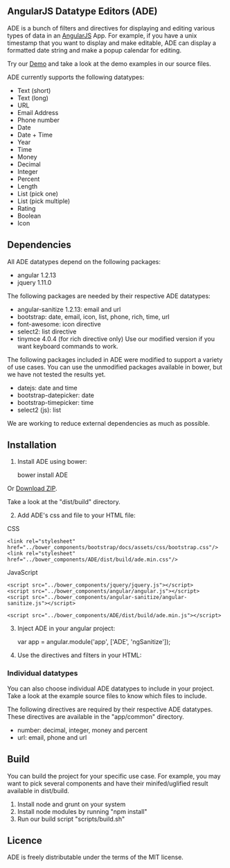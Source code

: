 ## AngularJS Datatype Editors (ADE)

ADE is a bunch of filters and directives for displaying and editing various types of data in an <a href="http://angularjs.org/">AngularJS</a> App.  For example, if you have a unix timestamp that you want to display and make editable, ADE can display a formatted date string and make a popup calendar for editing. 

Try our <a href="http://toodledo.github.com/ADE/index.html">Demo</a> and take a look at the demo examples in our source files.

ADE currently supports the following datatypes:

- Text (short)
- Text (long)
- URL
- Email Address
- Phone number
- Date
- Date + Time
- Year
- Time
- Money
- Decimal
- Integer
- Percent
- Length
- List (pick one)
- List (pick multiple)
- Rating
- Boolean
- Icon


## Dependencies

All ADE datatypes depend on the following packages:

* angular 1.2.13
* jquery 1.11.0

The following packages are needed by their respective ADE datatypes:

* angular-sanitize 1.2.13: email and url
* bootstrap: date, email, icon, list, phone, rich, time, url
* font-awesome: icon directive
* select2: list directive
* tinymce 4.0.4 (for rich directive only) Use our modified version if you want keyboard commands to work.

The following packages included in ADE were modified to support a variety of use cases. You can use the unmodified packages available in bower, but we have not tested the results yet.

* datejs: date and time
* bootstrap-datepicker: date
* bootstrap-timepicker: time
* select2 (js): list

We are working to reduce external dependencies as much as possible.


## Installation

1) Install ADE using bower:

	bower install ADE

Or <a href="https://github.com/Toodledo/ADE/archive/master.zip">Download ZIP</a>.

Take a look at the "dist/build" directory.

2) Add ADE's css and file to your HTML file:

CSS

	<link rel="stylesheet" href="../bower_components/bootstrap/docs/assets/css/bootstrap.css"/>  
	<link rel="stylesheet" href="../bower_components/ADE/dist/build/ade.min.css"/>

JavaScript

	<script src="../bower_components/jquery/jquery.js"></script>
	<script src="../bower_components/angular/angular.js"></script>
	<script src="../bower_components/angular-sanitize/angular-sanitize.js"></script>

	<script src="../bower_components/ADE/dist/build/ade.min.js"></script>

3) Inject ADE in your angular project:

	var app = angular.module('app', ['ADE', 'ngSanitize']);

4) Use the directives and filters in your HTML:

	<div class="sample" ade-url='{"className":"input-medium"}' ng-model="dataurl" ng-bind-html="dataurl | url"></div>

### Individual datatypes

You can also choose individual ADE datatypes to include in your project. Take a look at the example source files to know which files to include.

The following directives are required by their respective ADE datatypes. These directives are available in the "app/common" directory.

* number: decimal, integer, money and percent
* url: email, phone and url


## Build

You can build the project for your specific use case. For example, you may want to pick several components and have their minifed/uglified result available in dist/build.

1. Install node and grunt on your system
2. Install node modules by running "npm install"
3. Run our build script "scripts/build.sh"


## Licence

ADE is freely distributable under the terms of the MIT license.